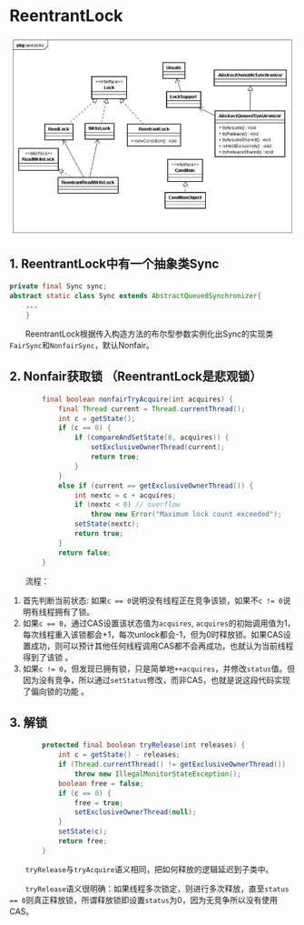 # ReentrantLock

![ReentrantLock](./Images/lock_uml.png)


## 1. ReentrantLock中有一个抽象类Sync
```java
private final Sync sync;
abstract static class Sync extends AbstractQueuedSynchronizer{
    ...
    }
```
&#12288;&#12288;ReentrantLock根据传入构造方法的布尔型参数实例化出Sync的实现类`FairSync`和`NonfairSync`，默认Nonfair。


## 2. Nonfair获取锁 （ReentrantLock是悲观锁）
```java
        final boolean nonfairTryAcquire(int acquires) {
            final Thread current = Thread.currentThread();
            int c = getState();
            if (c == 0) {
                if (compareAndSetState(0, acquires)) {
                    setExclusiveOwnerThread(current);
                    return true;
                }
            }
            else if (current == getExclusiveOwnerThread()) {
                int nextc = c + acquires;
                if (nextc < 0) // overflow
                    throw new Error("Maximum lock count exceeded");
                setState(nextc);
                return true;
            }
            return false;
        }
```

&#12288;&#12288;流程：
1. 首先判断当前状态: 如果`c == 0`说明没有线程正在竞争该锁，如果不`c != 0`说明有线程拥有了锁。
2. 如果`c == 0`，通过CAS设置该状态值为`acquires`, `acquires`的初始调用值为1，每次线程重入该锁都会+1，每次unlock都会-1，但为0时释放锁。如果CAS设置成功，则可以预计其他任何线程调用CAS都不会再成功，也就认为当前线程得到了该锁 。
3. 如果`c != 0`，但发现已拥有锁，只是简单地`++acquires`，并修改`status`值。但因为没有竞争，所以通过`setStatus`修改，而非CAS，也就是说这段代码实现了偏向锁的功能 。


## 3. 解锁
```java
        protected final boolean tryRelease(int releases) {
            int c = getState() - releases;
            if (Thread.currentThread() != getExclusiveOwnerThread())
                throw new IllegalMonitorStateException();
            boolean free = false;
            if (c == 0) {
                free = true;
                setExclusiveOwnerThread(null);
            }
            setState(c);
            return free;
        }
```

&#12288;&#12288;`tryRelease`与`tryAcquire`语义相同，把如何释放的逻辑延迟到子类中。

&#12288;&#12288;`tryRelease`语义很明确：如果线程多次锁定，则进行多次释放，直至`status == 0`则真正释放锁，所谓释放锁即设置`status`为0，因为无竞争所以没有使用CAS。
